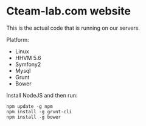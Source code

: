 Cteam-lab.com website
========================

This is the actual code that is running on our servers.

Platform:

   * Linux
   * HHVM 5.6
   * Symfony2
   * Mysql
   * Grunt
   * Bower

Install NodeJS and then run:

    npm update -g npm
    npm install -g grunt-cli
    npm install -g bower

